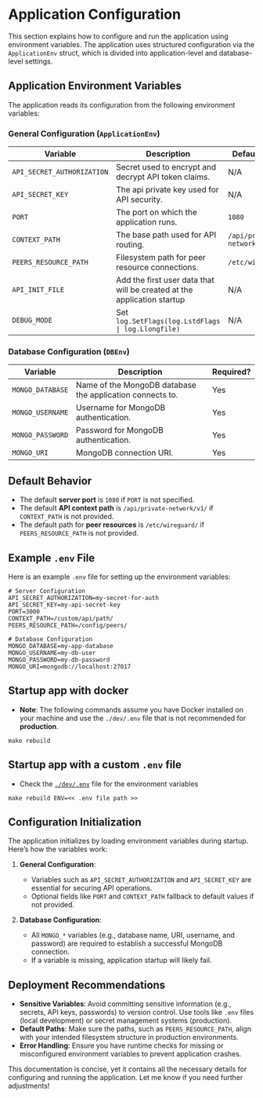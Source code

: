 # Application Configuration

This section explains how to configure and run the application using environment variables. The application uses
structured configuration via the `ApplicationEnv` struct, which is divided into application-level and database-level
settings.

## Application Environment Variables

The application reads its configuration from the following environment variables:

### General Configuration (`ApplicationEnv`)

| Variable                   | Description                                                             | Default Value              | Required? |
|----------------------------|-------------------------------------------------------------------------|----------------------------|-----------|
| `API_SECRET_AUTHORIZATION` | Secret used to encrypt and decrypt API token claims.                    | N/A                        | Yes       |
| `API_SECRET_KEY`           | The api private key used for API security.                              | N/A                        | Yes       |
| `PORT`                     | The port on which the application runs.                                 | `1080`                     | No        |
| `CONTEXT_PATH`             | The base path used for API routing.                                     | `/api/private-network/v1/` | No        |
| `PEERS_RESOURCE_PATH`      | Filesystem path for peer resource connections.                          | `/etc/wireguard/`          | No        |
| `API_INIT_FILE`            | Add the first user data that will be created at the application startup | N/A                        | No        |
| `DEBUG_MODE`               | Set `log.SetFlags(log.LstdFlags \| log.Llongfile)`                      | N/A                        | No        |

### Database Configuration (`DBEnv`)

| Variable         | Description                                               | Required? |
|------------------|-----------------------------------------------------------|-----------|
| `MONGO_DATABASE` | Name of the MongoDB database the application connects to. | Yes       |
| `MONGO_USERNAME` | Username for MongoDB authentication.                      | Yes       |
| `MONGO_PASSWORD` | Password for MongoDB authentication.                      | Yes       |
| `MONGO_URI`      | MongoDB connection URI.                                   | Yes       |

## Default Behavior

- The default **server port** is `1080` if `PORT` is not specified.
- The default **API context path** is `/api/private-network/v1/` if `CONTEXT_PATH` is not provided.
- The default path for **peer resources** is `/etc/wireguard/` if `PEERS_RESOURCE_PATH` is not provided.

## Example `.env` File

Here is an example `.env` file for setting up the environment variables:

``` env
# Server Configuration
API_SECRET_AUTHORIZATION=my-secret-for-auth
API_SECRET_KEY=my-api-secret-key
PORT=3000
CONTEXT_PATH=/custom/api/path/
PEERS_RESOURCE_PATH=/config/peers/

# Database Configuration
MONGO_DATABASE=my-app-database
MONGO_USERNAME=my-db-user
MONGO_PASSWORD=my-db-password
MONGO_URI=mongodb://localhost:27017
```

## Startup app with docker

- **Note**: The following commands assume you have Docker installed on your machine and use the `./dev/.env` file that
  is not recommended for **production**.

```shell
make rebuild
```

## Startup app with a custom `.env` file

- Check the [`./dev/.env`](./dev/.env) file for the environment variables

```shell
make rebuild ENV=<< .env file path >>
```

## Configuration Initialization

The application initializes by loading environment variables during startup. Here’s how the variables work:

1. **General Configuration**:
    - Variables such as `API_SECRET_AUTHORIZATION` and `API_SECRET_KEY` are essential for securing API operations.
    - Optional fields like `PORT` and `CONTEXT_PATH` fallback to default values if not provided.

2. **Database Configuration**:
    - All `MONGO_*` variables (e.g., database name, URI, username, and password) are required to establish a successful
      MongoDB connection.
    - If a variable is missing, application startup will likely fail.

## Deployment Recommendations

- **Sensitive Variables**: Avoid committing sensitive information (e.g., secrets, API keys, passwords) to version
  control. Use tools like `.env` files (local development) or secret management systems (production).
- **Default Paths**: Make sure the paths, such as `PEERS_RESOURCE_PATH`, align with your intended filesystem structure
  in production environments.
- **Error Handling**: Ensure you have runtime checks for missing or misconfigured environment variables to prevent
  application crashes.

This documentation is concise, yet it contains all the necessary details for configuring and running the application.
Let me know if you need further adjustments!
